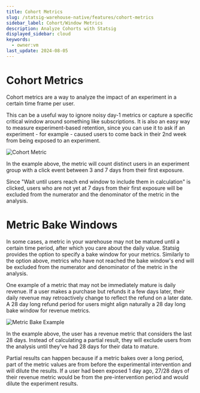 ```yaml
---
title: Cohort Metrics
slug: /statsig-warehouse-native/features/cohort-metrics
sidebar_label: Cohort/Window Metrics
description: Analyze Cohorts with Statsig
displayed_sidebar: cloud
keywords:
  - owner:vm
last_update: 2024-08-05
---
```


# Cohort Metrics

Cohort metrics are a way to analyze the impact of an experiment in a certain time frame per user.

This can be a useful way to ignore noisy day-1 metrics or capture a specific critical window around something like subscriptions. It is also an easy way to measure experiment-based retention, since you can use it to ask if an experiment - for example - caused users to come back in their 2nd week from being exposed to an experiment.

![Cohort Metric](https://github.com/statsig-io/docs/assets/102695539/cc96d4ba-4edc-4b31-b937-7ad8d62245f7)

In the example above, the metric will count distinct users in an experiment group with a click event between 3 and 7 days from their first exposure.

Since "Wait until users reach end window to include them in calculation" is clicked, users who are not yet at 7 days from their first exposure will be excluded from the numerator and the denominator of the metric in the analysis.

# Metric Bake Windows

In some cases, a metric in your warehouse may not be matured until a certain time period, after which you care about the daily value. Statsig provides the option to specify a bake window for your metrics. Similarly to the option above, metrics who have not reached the bake window's end will be excluded from the numerator and denominator of the metric in the analysis.

One example of a metric that may not be immediately mature is daily revenue. If a user makes a purchase but refunds it a few days later, their daily revenue may retroactively change to reflect the refund on a later date. A 28 day long refund period for users might align naturally a 28 day long bake window for revenue metrics.

![Metric Bake Example](https://github.com/statsig-io/docs/assets/102695539/7c0ca9e7-ae49-4213-96aa-e0815a46940e)

In the example above, the user has a revenue metric that considers the last 28 days. Instead of calculating a partial result, they will exclude users from the analysis until they've had 28 days for their data to mature.

Partial results can happen because if a metric bakes over a long period, part of the metric values are from before the experimental intervention and will dilute the results. If a user had been exposed 1 day ago, 27/28 days of their revenue metric would be from the pre-intervention period and would dilute the experiment results.
